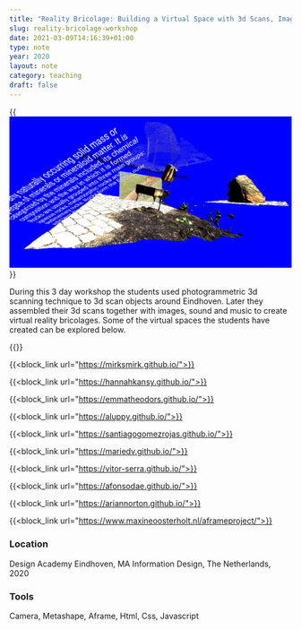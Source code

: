 ```yaml
---
title: "Reality Bricolage: Building a Virtual Space with 3d Scans, Images and Sound"
slug: reality-bricolage-workshop
date: 2021-03-09T14:16:39+01:00
type: note
year: 2020
layout: note
category: teaching
draft: false
---
```


{{<img src="image/rb2.jpg" caption="Virtual space by Elisa Mirkil" alt="A screenshot of Klima app with a matched painting, the current weather and a matching landscape photo in the background of the app sketch">}}

During this 3 day workshop the students used photogrammetric 3d scanning technique to 3d scan objects around Eindhoven. Later they assembled their 3d scans together with images, sound and music to create virtual reality bricolages. Some of the virtual spaces the students have created can be explored below.

<p>
{{<block_link url="https://louisa934.github.io/">}}

{{<block_link url="https://mirksmirk.github.io/">}}

{{<block_link url="https://hannahkansy.github.io/">}}

{{<block_link url="https://emmatheodors.github.io/">}}

{{<block_link url="https://aluppy.github.io/">}}

{{<block_link url="https://santiagogomezrojas.github.io/">}}

{{<block_link url="https://mariedv.github.io/">}}

{{<block_link url="https://vitor-serra.github.io/">}}

{{<block_link url="https://afonsodae.github.io/">}}

{{<block_link url="https://ariannorton.github.io/">}}

{{<block_link url="https://www.maxineoosterholt.nl/aframeproject/">}}
</p>

### Location
Design Academy Eindhoven, MA Information Design, The Netherlands, 2020

### Tools
Camera, Metashape, Aframe, Html, Css, Javascript
